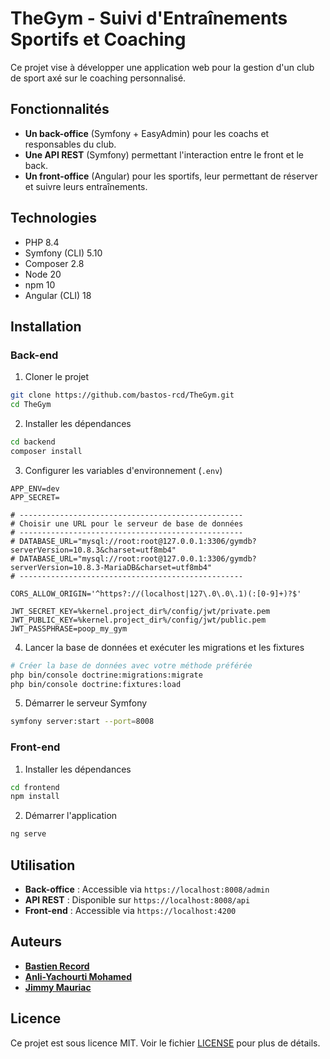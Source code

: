 # TheGym - Suivi d'Entraînements Sportifs et Coaching

Ce projet vise à développer une application web pour la gestion d'un club de sport axé sur le coaching personnalisé.

## Fonctionnalités

- **Un back-office** (Symfony + EasyAdmin) pour les coachs et responsables du club.
- **Une API REST** (Symfony) permettant l'interaction entre le front et le back.
- **Un front-office** (Angular) pour les sportifs, leur permettant de réserver et suivre leurs entraînements.

## Technologies

- PHP 8.4
- Symfony (CLI) 5.10
- Composer 2.8
- Node 20
- npm 10
- Angular (CLI) 18

## Installation

### Back-end

1. Cloner le projet

```bash
git clone https://github.com/bastos-rcd/TheGym.git
cd TheGym
```

2. Installer les dépendances

```bash
cd backend
composer install
```

3. Configurer les variables d'environnement (`.env`)

```text
APP_ENV=dev
APP_SECRET=

# --------------------------------------------------
# Choisir une URL pour le serveur de base de données
# --------------------------------------------------
# DATABASE_URL="mysql://root:root@127.0.0.1:3306/gymdb?serverVersion=10.8.3&charset=utf8mb4"
# DATABASE_URL="mysql://root:root@127.0.0.1:3306/gymdb?serverVersion=10.8.3-MariaDB&charset=utf8mb4"
# --------------------------------------------------

CORS_ALLOW_ORIGIN='^https?://(localhost|127\.0\.0\.1)(:[0-9]+)?$'

JWT_SECRET_KEY=%kernel.project_dir%/config/jwt/private.pem
JWT_PUBLIC_KEY=%kernel.project_dir%/config/jwt/public.pem
JWT_PASSPHRASE=poop_my_gym
```

4. Lancer la base de données et exécuter les migrations et les fixtures

```bash
# Créer la base de données avec votre méthode préférée
php bin/console doctrine:migrations:migrate
php bin/console doctrine:fixtures:load
```

5. Démarrer le serveur Symfony

```bash
symfony server:start --port=8008
```

### Front-end

1. Installer les dépendances

```bash
cd frontend
npm install
```

2. Démarrer l'application

```bash
ng serve
```

## Utilisation

- **Back-office** : Accessible via `https://localhost:8008/admin`
- **API REST** : Disponible sur `https://localhost:8008/api`
- **Front-end** : Accessible via `https://localhost:4200`

## Auteurs

- **[Bastien Record](https://github.com/bastos-rcd)**
- **[Anli-Yachourti Mohamed](https://github.com/yashlebg)**
- **[Jimmy Mauriac](https://github.com/jimmy-txi)**

## Licence

Ce projet est sous licence MIT. Voir le fichier [LICENSE](LICENSE) pour plus de détails.
